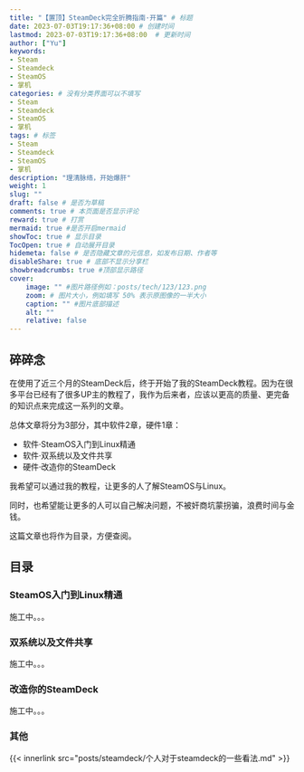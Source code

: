 ```yaml
---
title: "【置顶】SteamDeck完全折腾指南·开篇" # 标题
date: 2023-07-03T19:17:36+08:00	# 创建时间
lastmod: 2023-07-03T19:17:36+08:00	# 更新时间
author: ["Yu"]
keywords: 
- Steam
- Steamdeck
- SteamOS
- 掌机 
categories: # 没有分类界面可以不填写
- Steam
- Steamdeck
- SteamOS
- 掌机
tags: # 标签
- Steam
- Steamdeck
- SteamOS
- 掌机
description: "理清脉络，开始爆肝"
weight: 1
slug: ""
draft: false # 是否为草稿
comments: true # 本页面是否显示评论
reward: true # 打赏
mermaid: true #是否开启mermaid
showToc: true # 显示目录
TocOpen: true # 自动展开目录
hidemeta: false # 是否隐藏文章的元信息，如发布日期、作者等
disableShare: true # 底部不显示分享栏
showbreadcrumbs: true #顶部显示路径
cover:
    image: "" #图片路径例如：posts/tech/123/123.png
    zoom: # 图片大小，例如填写 50% 表示原图像的一半大小
    caption: "" #图片底部描述
    alt: ""
    relative: false
---
```


## 碎碎念

在使用了近三个月的SteamDeck后，终于开始了我的SteamDeck教程。因为在很多平台已经有了很多UP主的教程了，我作为后来者，应该以更高的质量、更完备的知识点来完成这一系列的文章。

总体文章将分为3部分，其中软件2章，硬件1章：

- 软件·SteamOS入门到Linux精通
- 软件·双系统以及文件共享
- 硬件·改造你的SteamDeck

我希望可以通过我的教程，让更多的人了解SteamOS与Linux。

同时，也希望能让更多的人可以自己解决问题，不被奸商坑蒙拐骗，浪费时间与金钱。

这篇文章也将作为目录，方便查阅。

## 目录

### SteamOS入门到Linux精通

施工中。。。

### 双系统以及文件共享

施工中。。。

### 改造你的SteamDeck

施工中。。。

### 其他

{{< innerlink src="posts/steamdeck/个人对于steamdeck的一些看法.md" >}} 
